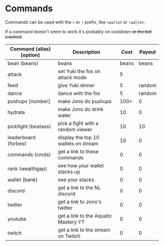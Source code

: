 # Commands

Commands can be used with the `>` or `!` prefix, like `>wallet` or `!wallet`.

If a command doesn't seem to work it's probably on cooldown ~~or the bot crashed~~.

| Command (alias) [option] | Description                          | Cost  | Payout |
|--------------------------|--------------------------------------|-------|--------|
| bean (beans)             | beans                                | beans | beans  |
| attack                   | set Yuki the fox on attack mode      | 5     |        |
| feed                     | give Yuki dinner                     | 5     | random |
| dance                    | dance with the fox                   | 5     | random |
| pushups [number]         | make Jono do pushups                 | 100+  | 0      |
| hydrate                  | make Jono do drink water             | 10    | 0      |
| pickfight (beatass)      | pick a fight with a random viewer    | 10    | 10     |
| leaderboard (forbes)     | display the top 10 wallets on stream | 10    | 0      |
| commands (cmds)          | get a link to these commands         | 0     | 0      |
| rank (wealthgap)         | see how your wallet stacks up        | 0     | 0      |
| wallet (bank)            | see your stacks                      | 0     | 0      |
| discord                  | get a link to the NL discord         | 0     | 0      |
| twitter                  | get a link to Jono's twitter         | 0     | 0      |
| youtube                  | get a link to the Aquatic Mastery YT | 0     | 0      |
| twitch                   | get a link to the stream on Twitch   | 0     | 0      |

